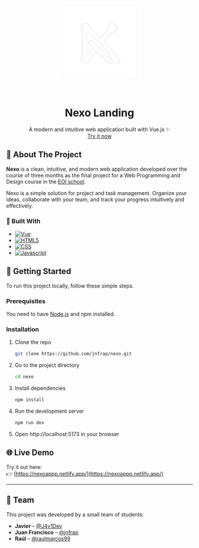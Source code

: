 <p align="center">
  <img src="./public/branding/Nx.png" alt="Nexo Logo" width="200"/>
</p>
<br />
<div align="center">
<h1 align="center">Nexo Landing</h1>

  <p align="center">
    A modern and intuitive web application built with Vue.js ✨
    <br />
    <a href="https://nexoappp.netlify.app/">Try it now</a>
  </p>
</div>

<!-- ABOUT THE PROJECT -->
## 📖 About The Project


**Nexo** is a clean, intuitive, and modern web application developed over the course of three months as the final project for a Web Programming and Design course in the [EOI school](https://www.eoi.es/es).

Nexo is a simple solution for project and task management. Organize your ideas, collaborate with your team, and track your progress intuitively and effectively.

### 🧰 Built With

- [![Vue][Vue.js]][Vue-url]
- [![HTML5][HTML]][HTML-url]
- [![CSS][CSS]][CSS-url]
- [![Javascript][JS]][JS-url]


## 🚀 Getting Started

To run this project locally, follow these simple steps.

### Prerequisites

You need to have [Node.js](https://nodejs.org/) and npm installed.

### Installation

1. Clone the repo
   ```bash
   git clone https://github.com/jnfrap/nexo.git
2. Go to the project directory
   ```bash
   cd nexo
3. Install dependencies
   ```bash
   npm install
4. Run the development server
   ```bash
   npm run dev
5. Open http://localhost:5173 in your browser

## 🌐 Live Demo

Try it out here:  
👉 [https://nexoappp.netlify.app/](https://nexoappp.netlify.app/)

---

## 👥 Team

This project was developed by a small team of students:

- **Javier** – [@J4v1Dev](https://github.com/J4v1Dev)  
- **Juan Francisco** – [@jnfrap](https://github.com/jnfrap)
- **Raúl** – [@raulmarcos99](https://github.com/raulmarcos99)

<!-- MARKDOWN LINKS & IMAGES -->
[Vue.js]: https://img.shields.io/badge/Vue.js-35495E?style=for-the-badge&logo=vuedotjs&logoColor=4FC08D
[Vue-url]: https://vuejs.org/
[HTML]: https://img.shields.io/badge/HTML5-E34F26?style=for-the-badge&logo=html5&logoColor=white
[HTML-url]: https://developer.mozilla.org/es/docs/Web/HTML
[CSS]: https://img.shields.io/badge/CSS3-1572B6?style=for-the-badge&logo=css3&logoColor=white
[CSS-url]: https://developer.mozilla.org/es/docs/Web/CSS
[JS]: https://img.shields.io/badge/JavaScript-F7DF1E?style=for-the-badge&logo=javascript&logoColor=black
[JS-url]: https://developer.mozilla.org/es/docs/Web/JavaScript